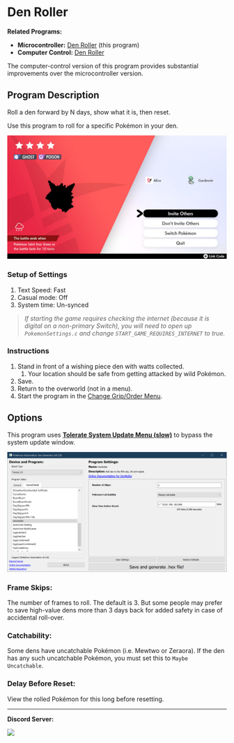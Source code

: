 # Den Roller

**Related Programs:**
- **Microcontroller:** [Den Roller](https://github.com/PokemonAutomation/Microcontroller/blob/master/Wiki/Programs/PokemonSwSh/DenRoller.md) (this program)
- **Computer Control:** [Den Roller](https://github.com/PokemonAutomation/ComputerControl/blob/master/Wiki/Programs/PokemonSwSh/DenRoller.md)

The computer-control version of this program provides substantial improvements over the microcontroller version.


## Program Description

Roll a den forward by N days, show what it is, then reset.

Use this program to roll for a specific Pokémon in your den.

<img src="images/DenRoller-0.jpg">


### Setup of Settings

1. Text Speed: Fast
2. Casual mode: Off
3. System time: Un-synced

> *If starting the game requires checking the internet (because it is digital on a non-primary Switch), you will need to open up `PokemonSettings.c` and change `START_GAME_REQUIRES_INTERNET` to true.*

### Instructions

1. Stand in front of a wishing piece den with watts collected.
   1. Your location should be safe from getting attacked by wild Pokémon.
2. Save.
3. Return to the overworld (not in a menu).
4. Start the program in the [Change Grip/Order Menu](/Wiki/Programs/NintendoSwitch/ChangeGripOrderMenu.md).


## Options

This program uses [**Tolerate System Update Menu (slow)**](/Wiki/Programs/NintendoSwitch/FrameworkSettings.md#tolerate-system-update-menu-slow) to bypass the system update window.

<img src="images/DenRoller-Settings.png">

### Frame Skips:

The number of frames to roll. The default is 3. But some people may prefer to save high-value dens more than 3 days back for added safety in case of accidental roll-over.

### Catchability:

Some dens have uncatchable Pokémon (i.e. Mewtwo or Zeraora). If the den has any such uncatchable Pokémon, you must set this to `Maybe Uncatchable`.

### Delay Before Reset:

View the rolled Pokémon for this long before resetting.



<hr>

**Discord Server:** 

[<img src="https://canary.discordapp.com/api/guilds/695809740428673034/widget.png?style=banner2">](https://discord.gg/cQ4gWxN)


